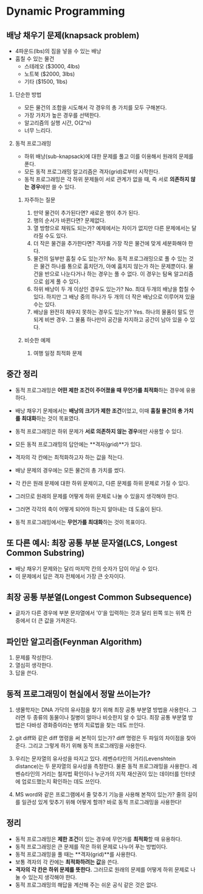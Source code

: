 # Dynamic Programming

## 배낭 채우기 문제(knapsack problem)

- 4파운드(lbs)의 짐을 넣을 수 있는 배낭
- 훔칠 수 있는 물건
  - 스테레오 ($3000, 4lbs)
  - 노트북 ($2000, 3lbs)
  - 기타 ($1500, 1lbs)

1. 단순한 방법

   - 모든 물건의 조합을 시도해서 각 경우의 총 가치를 모두 구해본다.
   - 가장 가치가 높은 경우를 선택한다.
   - 알고리즘의 실행 시간, O(2^n)
   - 너무 느리다.

2. 동적 프로그래밍

   - 하위 배낭(sub-knapsack)에 대한 문제를 풀고 이를 이용해서 원래의 문제를 푼다.
   - 모든 동적 프로그래밍 알고리즘은 격자(grid)로부터 시작한다.
   - 동적 프로그래밍은 각 하위 문제들이 서로 관계가 없을 때, 즉 서로 **의존하지 않는 경우**에만 쓸 수 있다.

   1. 자주하는 질문

      1. 만약 물건이 추가된다면? 새로운 행이 추가 된다.
      2. 행의 순서가 바뀐다면? 문제없다.
      3. 열 방향으로 채워도 되는가? 예제에서는 차이가 없지만 다른 문제에서는 달라질 수도 있다.
      4. 더 작은 물건을 추가한다면? 격자를 가장 작은 물건에 맞게 세분화해야 한다.
      5. 물건의 일부만 훔칠 수도 있는가? No. 동적 프로그래밍으로 풀 수 있는 것은 물건 하나를 통으로 훔치던가, 아예 훔치지 않는가 하는 문제뿐이다. 물건을 반으로 나눈다거나 하는 경우는 풀 수 없다. 이 경우는 탐욕 알고리즘으로 쉽게 풀 수 있다.
      6. 하위 배낭이 두 개 이상인 경우도 있는가? No. 최대 두개의 배낭을 합칠 수 있다. 하지만 그 배낭 중의 하나가 두 개의 더 작은 배낭으로 이루어져 있을 수는 있다.
      7. 배낭을 완전히 채우지 못하는 경우도 있는가? Yes. 하나의 물품이 말도 안되게 비싼 경우. 그 물품 하나만이 공간을 차지하고 공간이 남아 있을 수 있다.

   2. 비슷한 예제
      1. 여행 일정 최적화 문제

## 중간 정리

- 동적 프로그래밍은 **어떤 제한 조건이 주어졌을 때** **무언가를 최적화**하는 경우에 유용하다.
- 배낭 채우기 문제에서는 **배낭의 크기가 제한 조건**이었고, 이때 **훔칠 물건의 총 가치를 최대화**하는 것이 목표였다.
- 동적 프로그래밍은 하위 문제가 **서로 의존하지 않는 경우**에만 사용할 수 있다.

- 모든 동적 프로그래밍의 답안에는 **격자(grid)**가 있다.
- 격자의 각 칸에는 최적화하고자 하는 값을 적는다.
- 배낭 문제의 경우에는 모든 물건의 총 가치를 썼다.
- 각 칸은 원래 문제에 대한 하위 문제이고, 다른 문제를 하위 문제로 가질 수 있다.
- 그러므로 원래의 문제를 어떻게 하위 문제로 나눌 수 있을지 생각해야 한다.
- 그러면 각각의 축이 어떻게 되어야 하는지 알아내는 데 도움이 된다.

- 동적 프로그래밍에서는 **무언가를 최대화**하는 것이 목표이다.

## 또 다른 예시: 최장 공통 부분 문자열(LCS, Longest Common Substring)

- 배낭 채우기 문제와는 달리 마지막 칸의 숫자가 답이 아닐 수 있다.
- 이 문제에서 답은 격자 전체에서 가장 큰 숫자이다.

## 최장 공통 부분열(Longest Common Subsequence)

- 글자가 다른 경우에 부분 문자열에서 '0'을 입력하는 것과 달리 왼쪽 또는 위쪽 칸 중에서 더 큰 값을 가져온다.

## 파인만 알고리즘(Feynman Algorithm)

1. 문제를 작성한다.
2. 열심히 생각한다.
3. 답을 쓴다.

## 동적 프로그래밍이 현실에서 정말 쓰이는가?

1. 생물학자는 DNA 가닥의 유사점을 찾기 위해 최장 공통 부분열 방법을 사용한다. 그러면 두 종류의 동물이나 질병이 얼마나 비슷한지 알 수 있다. 최장 공통 부분열 방법은 다바성 경화증이라는 병의 치료법을 찾는 데도 쓰인다.

2. git diff와 같은 diff 명령을 써 본적이 있는가? diff 명령은 두 파일의 차이점을 찾아준다. 그리고 그렇게 하기 위해 동적 프로그래밍을 사용한다.

3. 우리는 문자열의 유사성을 따지고 있다. 레벤슈타인의 거리(Levenshtein distance)는 두 문자열의 유사성을 측정한다. 물론 동적 프로그래밍을 사용한다. 레벤슈타인의 거리는 철자법 확인이나 누군가의 지적 재산권이 있는 데이터를 인터넷에 업로드했는지 확인하는 데도 쓰인다.

4. MS word와 같은 프로그램에서 줄 맞추기 기능을 사용해 본적이 있는가? 줄의 길이를 일관성 있게 맞추기 위해 어떻게 할까? 바로 동적 프로그래밍을 사용한다!

## 정리

- 동적 프로그래밍은 **제한 조건**이 있는 경우에 무언가를 **최적화**할 때 유용하다.
- 동적 프로그래밍은 큰 문제를 작은 하위 문제로 나누어 푸는 방법이다.
- 동적 프로그래밍을 풀 때는 **격자(grid)**를 사용한다.
- 보통 격자의 각 칸에는 **최적화하려는 값**을 쓴다.
- **격자의 각 칸은 하위 문제를 뜻한다.** 그러므로 원래의 문제를 어떻게 하위 문제로 나눌 수 있는지 생각해야 한다.
- 동적 프로그래밍의 해답을 계산해 주는 쉬운 공식 같은 것은 없다.
